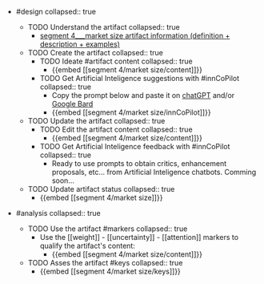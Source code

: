
- #design
   collapsed:: true
  - TODO Understand the artifact
    collapsed:: true
    - [segment 4___market size artifact information (definition + description + examples)](https://go.innbok.com/#/page/innBoK%2Fsegment-%28id%29%2Fmarket-size%2Finfo)
  - TODO Create the artifact
     collapsed:: true
    - TODO Ideate #artifact content
      collapsed:: true
      - {{embed [[segment 4/market size/content]]}}
    - TODO Get Artificial Inteligence suggestions with #innCoPilot
      collapsed:: true
      - Copy the prompt below and paste it on [chatGPT](https://chat.openai.com) and/or [Google Bard](https://bard.google.com/chat)
      - {{embed [[segment 4/market size/innCoPilot]]}}
  - TODO Update the artifact
    collapsed:: true
    - TODO Edit the artifact content
     collapsed:: true
      - {{embed [[segment 4/market size/content]]}}
    - TODO Get Artificial Inteligence feedback with #innCoPilot
      collapsed:: true
      - Ready to use prompts to obtain critics, enhancement proposals, etc... from Artificial Inteligence chatbots. Comming soon...
  - TODO Update artifact status
    collapsed:: true
    - {{embed [[segment 4/market size]]}}


- #analysis
  collapsed:: true
  - TODO Use the artifact #markers
    collapsed:: true
    - Use the [[weight]] - [[uncertainty]] - [[attention]] markers to qualify the artifact's content:
      - {{embed [[segment 4/market size/content]]}}
  - TODO Asses the artifact #keys
    collapsed:: true
    - {{embed [[segment 4/market size/keys]]}}



